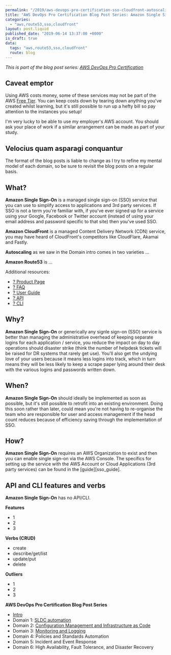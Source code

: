 ```yaml
---
permalink: "/2019/aws-devops-pro-certification-sso-cloudfront-autoscaling-route53"
title: "AWS DevOps Pro Certification Blog Post Series: Amazon Single Signon, CloudFront, Autoscaling and Route53"
categories:
  - "aws,route53,sso,cloudfront"
layout: post.liquid
published_date: "2019-06-14 13:37:00 +0000"
is_draft: true
data:
  tags: "aws,route53,sso,cloudfront"
  route: blog
---
```


_This is part of the blog post series: [AWS DevOps Pro Certification](/2019/aws-devops-pro-certification-intro/)_

## Caveat emptor

Using AWS costs money, some of these services may not be part of the AWS [Free Tier][aws_free_tier]. You can keep costs down by tearing down anything you've created whilst learning, but it's still possible to run up a hefty bill so pay attention to the instances you setup!

I'm very lucky to be able to use my employer's AWS account. You should ask your place of work if a similar arrangement can be made as part of your study.

## Velocius quam asparagi conquantur

The format of the blog posts is liable to change as I try to refine my mental model of each domain, so be sure to revisit the blog posts on a regular basis.

## What?

**Amazon Single Sign-On** is a managed single sign-on (SSO) service that you can use to simplify access to applications and 3rd party services. If SSO is not a term you're familiar with, if you've ever signed up for a service using your Google, Facebook or Twitter account (instead of using your email address and password specific to that site) then you've used SSO.

**Amazon CloudFront** is a managed Content Delivery Network (CDN) service, you may have heard of CloudFront's competitors like CloudFlare, Akamai and Fastly.

**Autoscaling** as we saw in the Domain intro comes in two varieties ...

**Amazon Route53** is ...


Additional resources:

- [? Product Page][aws_product_page]
- [? FAQ][docs_faq]
- [? User Guide][docs_ug]
- [? API][docs_api]
- [? CLI][docs_cli]

## Why?

**Amazon Single Sign-On** or generically any signle sign-on (SSO) service is better than managing the administrative overhead of keeping separate logins for each application / service, you reduce the impact on day to day operations should disaster strike (think the number of helpdesk tickets will be raised for DR systems that rarely get use). You'll also get the undying love of your users because it means less logins into track, which in turn means they will be less likely to keep a scrape paper lying around their desk with the various logins and passwords written down.

## When?

**Amazon Single Sign-On** should ideally be implemented as soon as possible, but it's still possible to retrofit into an existing environment. Doing this soon rather than later, could mean you're not having to re-organise the team who are responsible for user and access management if the head count reduces because of efficiency saving through the implementation of SSO.

## How?

**Amazon Single Sign-On** requires an AWS Organization to exist and then you can enable single sign-on via the AWS Console. The specifics for setting up the service with the AWS Account or Cloud Applications (3rd party services) can be found in the [guide][sso_guide].


## API and CLI features and verbs

**Amazon Single Sign-On**  has no API/CLI.

**Features**

- 1
- 2
- 3

**Verbs (CRUD)**

- create
- describe/get/list
- update/put
- delete

**Outliers**

- 1
- 2
- 3

[aws_free_tier]: https://aws.amazon.com/free/
[aws_product_page]: https://aws.amazon.com/cloudwatch/
[docs_faq]: https://aws.amazon.com/cloudwatch/faqs/
[docs_ug]: https://docs.aws.amazon.com/AmazonCloudWatch/latest/monitoring/index.html
[docs_api]: https://docs.aws.amazon.com/AmazonCloudWatch/latest/APIReference/index.html
[docs_cli]: https://docs.aws.amazon.com/cli/latest/reference/cloudwatch/index.html

**AWS DevOps Pro Certification Blog Post Series**

- [Intro](/2019/aws-devops-pro-certification-intro/)
- Domain 1: [SLDC automation](/2019/aws-devops-pro-certification-sdlc-intro/)
- Domain 2: [Configuration Management and Infrastructure as Code](/2019/aws-devops-pro-certification-configuration-management-and-infrastructure-as-code-intro/)
- Domain 3: [Monitoring and Logging](/2019/aws-devops-pro-certification-monitoring-and-logging/)
- Domain 4: Policies and Standards Automation
- Domain 5: Incident and Event Response
- Domain 6: High Availability, Fault Tolerance, and Disaster Recovery